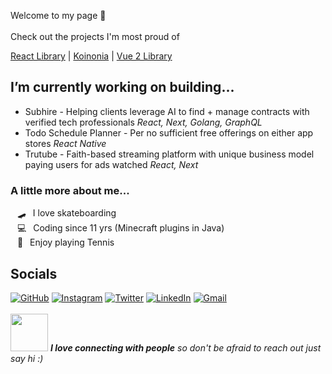 Welcome to my page 👋 
<br><br>
Check out the projects I'm most proud of

[React Library](https://github.com/Haeven/rares-ui-library) | 
[Koinonia](https://github.com/Haeven/Koinonia) | 
[Vue 2 Library](https://github.com/Haeven/vuetiful-js)

## I’m currently working on building...<br>
-  Subhire - Helping clients leverage AI to find + manage contracts with verified tech professionals *React, Next, Golang, GraphQL*
-  Todo Schedule Planner - Per no sufficient free offerings on either app stores *React Native*
-  Trutube - Faith-based streaming platform with unique business model paying users for ads watched *React, Next*
  
### A little more about me...  
&ensp; 🛹&ensp; I love skateboarding<br>
&ensp; 💻&ensp; Coding since 11 yrs (Minecraft plugins in Java)<br>
&ensp; 🎾&ensp; Enjoy playing Tennis<br>
<!--
**Haeven/Haeven** is a ✨ _special_ ✨ repository because its `README.md` (this file) appears on your GitHub profile.

Here are some ideas to get you started:

- 🔭 I’m currently working on ...
- 🌱 I’m currently learning ...
- 👯 I’m looking to collaborate on ...
- 🤔 I’m looking for help with ...
- 💬 Ask me about ...
- 📫 How to reach me: ...
- 😄 Pronouns: ...
- ⚡ Fun fact: ...
-->

## Socials

[![GitHub](https://img.shields.io/badge/%20portfolio-%23121011.svg?style=for-the-badge&logoColor=white)](https://haeven.dev)
[![Instagram](https://img.shields.io/badge/%20Instagram-C13584.svg?labelColor=C13584&style=for-the-badge&logo=Instagram&logoColor=white)](https://instagram.com/haeven.kd)
[![Twitter](https://img.shields.io/badge/%20Twitter-%231DA1F2.svg?style=for-the-badge&logo=Twitter&logoColor=white)](https://twitter.com/hvndevs)
[![LinkedIn](https://img.shields.io/badge/%20linkedin-%230077B5.svg?style=for-the-badge&logo=linkedin&logoColor=white)](https://linkedin.com/in/Haeven)
[![Gmail](https://img.shields.io/badge/%20Gmail-D14836?style=for-the-badge&logo=gmail&logoColor=white)](mailto:haevendevs@gmail.com)
<br><br>
<img src="https://media.giphy.com/media/LnQjpWaON8nhr21vNW/giphy.gif" width="60"> <em><b>I love connecting with people</b> so don't be afraid to reach out just say hi</b> :)</em>
